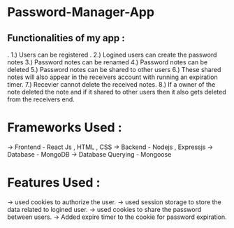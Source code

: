 # Password-Manager-App

## Functionalities of my app :
. 1.) Users can be registered
. 2.) Logined users can create the password notes
3.) Password notes can be renamed
4.) Password notes can be deleted
5.) Password notes can be shared to other users
6.) These shared notes will also appear in the receivers account with running an expiration timer.
7.) Recevier cannot delete the received notes.
8.) If a owner of the note deleted the note and if it shared to other users then it also gets deleted from the receivers end.

# Frameworks Used :
-> Frontend - React Js , HTML , CSS
-> Backend - Nodejs , Expressjs
-> Database - MongoDB
-> Database Querying - Mongoose

# Features Used :
-> used cookies to authorize the user.
-> used session storage to store the data related to logined user.
-> used cookies to share the password between users.
-> Added expire timer to the cookie for password expiration.

